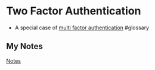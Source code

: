 # Two Factor Authentication
- A special case of [multi factor authentication](multi-factor-authentication.md) #glossary 
## My Notes
[Notes](mynotes/two-factor-authentication-notes.md)

